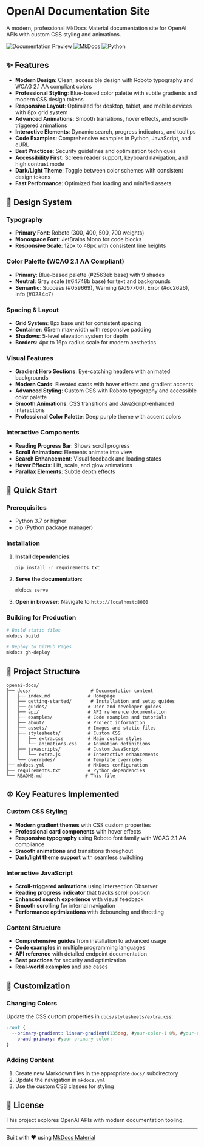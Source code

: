 # OpenAI Documentation Site

A modern, professional MkDocs Material documentation site for OpenAI APIs with custom CSS styling and animations.

![Documentation Preview](https://img.shields.io/badge/Documentation-Live-brightgreen)
![MkDocs](https://img.shields.io/badge/MkDocs-Material-blue)
![Python](https://img.shields.io/badge/Python-3.7+-green)

## ✨ Features

- **Modern Design**: Clean, accessible design with Roboto typography and WCAG 2.1 AA compliant colors
- **Professional Styling**: Blue-based color palette with subtle gradients and modern CSS design tokens
- **Responsive Layout**: Optimized for desktop, tablet, and mobile devices with 8px grid system
- **Advanced Animations**: Smooth transitions, hover effects, and scroll-triggered animations
- **Interactive Elements**: Dynamic search, progress indicators, and tooltips
- **Code Examples**: Comprehensive examples in Python, JavaScript, and cURL
- **Best Practices**: Security guidelines and optimization techniques
- **Accessibility First**: Screen reader support, keyboard navigation, and high contrast mode
- **Dark/Light Theme**: Toggle between color schemes with consistent design tokens
- **Fast Performance**: Optimized font loading and minified assets

## 🎨 Design System

### Typography
- **Primary Font**: Roboto (300, 400, 500, 700 weights)
- **Monospace Font**: JetBrains Mono for code blocks
- **Responsive Scale**: 12px to 48px with consistent line heights

### Color Palette (WCAG 2.1 AA Compliant)
- **Primary**: Blue-based palette (#2563eb base) with 9 shades
- **Neutral**: Gray scale (#64748b base) for text and backgrounds  
- **Semantic**: Success (#059669), Warning (#d97706), Error (#dc2626), Info (#0284c7)

### Spacing & Layout
- **Grid System**: 8px base unit for consistent spacing
- **Container**: 65rem max-width with responsive padding
- **Shadows**: 5-level elevation system for depth
- **Borders**: 4px to 16px radius scale for modern aesthetics

### Visual Features
- **Gradient Hero Sections**: Eye-catching headers with animated backgrounds
- **Modern Cards**: Elevated cards with hover effects and gradient accents
- **Advanced Styling**: Custom CSS with Roboto typography and accessible color palette
- **Smooth Animations**: CSS transitions and JavaScript-enhanced interactions
- **Professional Color Palette**: Deep purple theme with accent colors

### Interactive Components
- **Reading Progress Bar**: Shows scroll progress
- **Scroll Animations**: Elements animate into view
- **Search Enhancement**: Visual feedback and loading states
- **Hover Effects**: Lift, scale, and glow animations
- **Parallax Elements**: Subtle depth effects

## 🚀 Quick Start

### Prerequisites

- Python 3.7 or higher
- pip (Python package manager)

### Installation

1. **Install dependencies**:
   ```bash
   pip install -r requirements.txt
   ```

2. **Serve the documentation**:
   ```bash
   mkdocs serve
   ```

3. **Open in browser**:
   Navigate to `http://localhost:8000`

### Building for Production

```bash
# Build static files
mkdocs build

# Deploy to GitHub Pages
mkdocs gh-deploy
```

## 📁 Project Structure

```
openai-docs/
├── docs/                      # Documentation content
│   ├── index.md              # Homepage
│   ├── getting-started/       # Installation and setup guides
│   ├── guides/               # User and developer guides
│   ├── api/                  # API reference documentation
│   ├── examples/             # Code examples and tutorials
│   ├── about/                # Project information
│   ├── assets/               # Images and static files
│   ├── stylesheets/          # Custom CSS
│   │   ├── extra.css         # Main custom styles
│   │   └── animations.css    # Animation definitions
│   ├── javascripts/          # Custom JavaScript
│   │   └── extra.js          # Interactive enhancements
│   └── overrides/            # Template overrides
├── mkdocs.yml                # MkDocs configuration
├── requirements.txt          # Python dependencies
└── README.md                # This file
```

## ⚙️ Key Features Implemented

### Custom CSS Styling
- **Modern gradient themes** with CSS custom properties
- **Professional card components** with hover effects
- **Responsive typography** using Roboto font family with WCAG 2.1 AA compliance
- **Smooth animations** and transitions throughout
- **Dark/light theme support** with seamless switching

### Interactive JavaScript
- **Scroll-triggered animations** using Intersection Observer
- **Reading progress indicator** that tracks scroll position
- **Enhanced search experience** with visual feedback
- **Smooth scrolling** for internal navigation
- **Performance optimizations** with debouncing and throttling

### Content Structure
- **Comprehensive guides** from installation to advanced usage
- **Code examples** in multiple programming languages
- **API reference** with detailed endpoint documentation
- **Best practices** for security and optimization
- **Real-world examples** and use cases

## 🎯 Customization

### Changing Colors

Update the CSS custom properties in `docs/stylesheets/extra.css`:

```css
:root {
  --primary-gradient: linear-gradient(135deg, #your-color-1 0%, #your-color-2 100%);
  --brand-primary: #your-primary-color;
}
```

### Adding Content

1. Create new Markdown files in the appropriate `docs/` subdirectory
2. Update the navigation in `mkdocs.yml`
3. Use the custom CSS classes for styling

## 📄 License

This project explores OpenAI APIs with modern documentation tooling.

---

Built with ❤️ using [MkDocs Material](https://squidfunk.github.io/mkdocs-material/)
